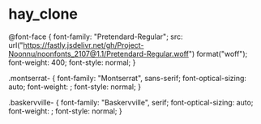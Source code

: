 # hay_clone

<!-- 프리텐다드 - 본문 -->

@font-face {
font-family: "Pretendard-Regular";
src: url("https://fastly.jsdelivr.net/gh/Project-Noonnu/noonfonts_2107@1.1/Pretendard-Regular.woff")
format("woff");
font-weight: 400;
font-style: normal;
}

<!-- monteserrat - 카테고리 -->

.montserrat-<uniquifier> {
font-family: "Montserrat", sans-serif;
font-optical-sizing: auto;
font-weight: <weight>;
font-style: normal;
}

<!-- baskervville 상품명 -->

.baskervville-<uniquifier> {
font-family: "Baskervville", serif;
font-optical-sizing: auto;
font-weight: <weight>;
font-style: normal;
}
